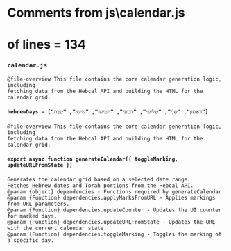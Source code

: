 # Comments from js\calendar.js

# of lines = 134

### `calendar.js`

```
@file-overview This file contains the core calendar generation logic, including
fetching data from the Hebcal API and building the HTML for the calendar grid.
```

#### `hebrewDays = ["ראשון", "שני", "שלישי", "רביעי", "חמישי", "שישי", "שבת"]`

```
@file-overview This file contains the core calendar generation logic, including
fetching data from the Hebcal API and building the HTML for the calendar grid.
```


#### `export async function generateCalendar({ toggleMarking, updateURLFromState })`

```
Generates the calendar grid based on a selected date range.
Fetches Hebrew dates and Torah portions from the Hebcal API.
@param {object} dependencies - Functions required by generateCalendar.
@param {Function} dependencies.applyMarksFromURL - Applies markings from URL parameters.
@param {Function} dependencies.updateCounter - Updates the UI counter for marked days.
@param {Function} dependencies.updateURLFromState - Updates the URL with the current calendar state.
@param {Function} dependencies.toggleMarking - Toggles the marking of a specific day.
```

